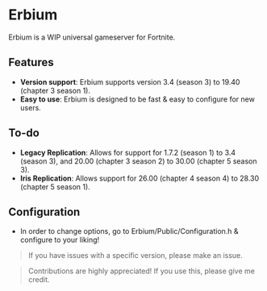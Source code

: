 # Erbium

Erbium is a WIP universal gameserver for Fortnite.

## Features
- **Version support**: Erbium supports version 3.4 (season 3) to 19.40 (chapter 3 season 1).
- **Easy to use**: Erbium is designed to be fast & easy to configure for new users.

## To-do
- **Legacy Replication**: Allows for support for 1.7.2 (season 1) to 3.4 (season 3), and 20.00 (chapter 3 season 2) to 30.00 (chapter 5 season 3).
- **Iris Replication**: Allows support for 26.00 (chapter 4 season 4) to 28.30 (chapter 5 season 1).

## Configuration
- In order to change options, go to Erbium/Public/Configuration.h & configure to your liking!

> If you have issues with a specific version, please make an issue.

> Contributions are highly appreciated!
> If you use this, please give me credit.
